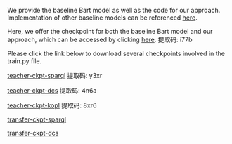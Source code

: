 
We provide the baseline Bart model as well as the code for our approach. Implementation of other baseline models can be referenced [here](https://github.com/shijx12/KQAPro_Baselines). 

Here, we offer the checkpoint for both the baseline Bart model and our approach, which can be accessed by clicking [here](https://pan.baidu.com/s/1I1XWRNJKmsFn0IwvzcSc5A).
提取码: i77b

Please click the link below to download several checkpoints involved in the train.py file.

[teacher-ckpt-sparql](https://pan.baidu.com/s/14OFcJMKmExUEZJdzzDYDuA)
提取码: y3xr

[teacher-ckpt-dcs](https://pan.baidu.com/s/1QWOrpJetEj73QywBa4qUFg)
提取码: 4n6a

[teacher-ckpt-kopl](https://pan.baidu.com/s/1zTesiNCRAHkrMgpsI0aoNw)
提取码: 8xr6

[transfer-ckpt-sparql]()


[transfer-ckpt-dcs]()
